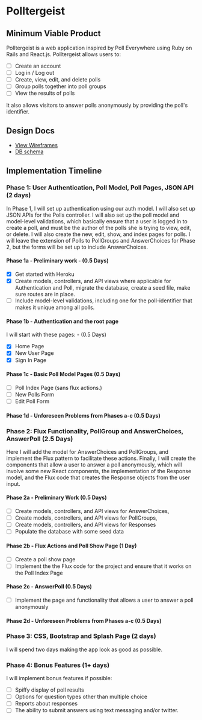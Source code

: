 # Polltergeist

## Minimum Viable Product

Polltergeist is a web application inspired by Poll Everywhere using Ruby on Rails and React.js.  Polltergeist allows users to:

<!-- This is a Markdown checklist. Use it to keep track of your progress! -->

- [ ] Create an account
- [ ] Log in / Log out
- [ ] Create, view, edit, and delete polls
- [ ] Group polls together into poll groups
- [ ] View the results of polls

It also allows visitors to answer polls anonymously by providing the poll's identifier.

## Design Docs
* [View Wireframes][view]
* [DB schema][schema]

[view]: ./docs/views.md
[schema]: ./docs/schema.md

## Implementation Timeline

### Phase 1: User Authentication, Poll Model, Poll Pages, JSON API (2 days)

In Phase 1, I will set up authentication using our auth model.  I will also set up JSON APIs for the Polls controller.  I will also set up the poll model and model-level validations, which basically ensure that a user is logged in to create a poll, and must be the author of the polls she is trying to view, edit, or delete.  I will also create the new, edit, show, and index pages for polls.  I will leave the extension of Polls to PollGroups and AnswerChoices for Phase 2, but the forms will be set up to include AnswerChoices.

#### Phase 1a - Preliminary work - (0.5 Days)
- [X] Get started with Heroku
- [X] Create models, controllers, and API views where applicable for Authentication and Poll, migrate the database, create a seed file, make sure routes are in place.
- [ ] Include model-level validations, including one for the poll-identifier that makes it unique among all polls.

#### Phase 1b - Authentication and the root page

I will start with these pages: - (0.5 Days)
- [X] Home Page
- [X] New User Page
- [X] Sign In Page

#### Phase 1c - Basic Poll Model Pages (0.5 Days)
- [ ] Poll Index Page (sans flux actions.)
- [ ] New Polls Form
- [ ] Edit Poll Form

#### Phase 1d - Unforeseen Problems from Phases a-c (0.5 Days)

### Phase 2: Flux Functionality, PollGroup and AnswerChoices, AnswerPoll (2.5 Days)

Here I will add the model for AnswerChoices and PollGroups, and implement the Flux pattern to facilitate these actions.  Finally, I will create the components that allow a user to answer a poll anonymously, which will involve some new React components, the implementation of the Response model, and the Flux code that creates the Response objects from the user input.

#### Phase 2a - Preliminary Work (0.5 Days)
- [ ] Create models, controllers, and API views for AnswerChoices, 
- [ ] Create models, controllers, and API views for PollGroups,
- [ ] Create models, controllers, and API views for Responses
- [ ] Populate the database with some seed data

#### Phase 2b - Flux Actions and Poll Show Page (1 Day)
- [ ] Create a poll show page
- [ ] Implement the the Flux code for the project and ensure that it works on the Poll Index Page

#### Phase 2c - AnswerPoll (0.5 Days)
- [ ] Implement the page and functionality that allows a user to answer a poll anonymously

#### Phase 2d - Unforeseen Problems from Phases a-c (0.5 Days)

### Phase 3: CSS, Bootstrap and Splash Page (2 days)

I will spend two days making the app look as good as possible.

### Phase 4: Bonus Features (1+ days)

I will implement bonus features if possible:

- [ ] Spiffy display of poll results
- [ ] Options for question types other than multiple choice
- [ ] Reports about responses
- [ ] The ability to submit answers using text messaging and/or twitter.
